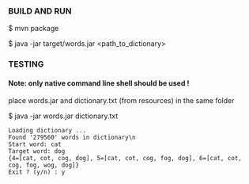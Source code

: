 ### BUILD AND RUN
$ mvn package

$ java -jar target/words.jar <path_to_dictionary>

### TESTING

#### Note: only native command line shell should be used !

place words.jar and dictionary.txt (from resources) in the same folder

$ java -jar words.jar dictionary.txt
```
Loading dictionary ...
Found '279560' words in dictionary\n
Start word: cat
Target word: dog
{4=[cat, cot, cog, dog], 5=[cat, cot, cog, fog, dog], 6=[cat, cot, cog, fog, wog, dog]}
Exit ? (y/n) : y
```


